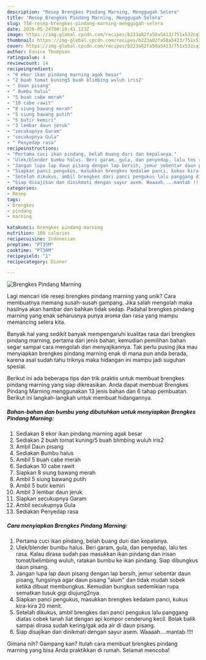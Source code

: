 ```yaml
---
description: "Resep Brengkes Pindang Marning, Menggugah Selera"
title: "Resep Brengkes Pindang Marning, Menggugah Selera"
slug: 758-resep-brengkes-pindang-marning-menggugah-selera
date: 2020-05-24T00:10:41.123Z
image: https://img-global.cpcdn.com/recipes/b223a82fa58a5413/751x532cq70/brengkes-pindang-marning-foto-resep-utama.jpg
thumbnail: https://img-global.cpcdn.com/recipes/b223a82fa58a5413/751x532cq70/brengkes-pindang-marning-foto-resep-utama.jpg
cover: https://img-global.cpcdn.com/recipes/b223a82fa58a5413/751x532cq70/brengkes-pindang-marning-foto-resep-utama.jpg
author: Eunice Thompson
ratingvalue: 4
reviewcount: 14
recipeingredient:
- "8 ekor ikan pindang marning agak besar"
- "2 buah tomat kuning5 buah blimbing wuluh iris2"
- " Daun pisang"
- " Bumbu halus"
- "5 buah cabe merah"
- "10 cabe rawit"
- "8 siung bawang merah"
- "5 siung bawang putih"
- "5 butir kemiri"
- "3 lembar daun jeruk"
- "secukupnya Garam"
- "secukupnya Gula"
- " Penyedap rasa"
recipeinstructions:
- "Pertama cuci ikan pindang, belah buang duri dan kepalanya."
- "Ulek/blender bumbu halus. Beri garam, gula, dan penyedap, lalu tes rasa. Kalau dirasa sudah pas masukkan ikan pindang dan irisan tomat/belimbing wuluh, ratakan bumbu ke ikan pindang. Siap dibungkus daun pisang."
- "Jangan lupa lap daun pisang dengan lap bersih, jemur sebentar daun pisang, fungsinya agar daun pisang &#34;alum&#34; dan tidak mudah sobek ketika dibuat membungkus. Kemudian bungkus sedemikian rupa sematkan tusuk gigi diujung2nya."
- "Siapkan panci pengukus, masukkan brengkes kedalam panci, kukus kira-kira 20 menit."
- "Setelah dikukus, ambil brengkes dari panci pengukus lalu panggang diatas cobek tanah liat dengan api kompor cenderung kecil. Bolak balik sampai dirasa sudah kering/gak ada air di daun pisang."
- "Siap disajikan dan dinikmati dengan sayur asem. Waaaah....mantab !!!!"
categories:
- Resep
tags:
- brengkes
- pindang
- marning

katakunci: brengkes pindang marning 
nutrition: 108 calories
recipecuisine: Indonesian
preptime: "PT35M"
cooktime: "PT30M"
recipeyield: "1"
recipecategory: Dinner

---
```



![Brengkes Pindang Marning](https://img-global.cpcdn.com/recipes/b223a82fa58a5413/751x532cq70/brengkes-pindang-marning-foto-resep-utama.jpg)

Lagi mencari ide resep brengkes pindang marning yang unik? Cara membuatnya memang susah-susah gampang. Jika salah mengolah maka hasilnya akan hambar dan bahkan tidak sedap. Padahal brengkes pindang marning yang enak seharusnya punya aroma dan rasa yang mampu memancing selera kita.



Banyak hal yang sedikit banyak mempengaruhi kualitas rasa dari brengkes pindang marning, pertama dari jenis bahan, kemudian pemilihan bahan segar sampai cara mengolah dan menyajikannya. Tak perlu pusing jika mau menyiapkan brengkes pindang marning enak di mana pun anda berada, karena asal sudah tahu triknya maka hidangan ini mampu jadi suguhan spesial.


Berikut ini ada beberapa tips dan trik praktis untuk membuat brengkes pindang marning yang siap dikreasikan. Anda dapat membuat Brengkes Pindang Marning menggunakan 13 jenis bahan dan 6 tahap pembuatan. Berikut ini langkah-langkah untuk membuat hidangannya.

<!--inarticleads1-->

##### Bahan-bahan dan bumbu yang dibutuhkan untuk menyiapkan Brengkes Pindang Marning:

1. Sediakan 8 ekor ikan pindang marning agak besar
1. Sediakan 2 buah tomat kuning/5 buah blimbing wuluh iris2
1. Ambil  Daun pisang
1. Sediakan  Bumbu halus
1. Ambil 5 buah cabe merah
1. Sediakan 10 cabe rawit
1. Siapkan 8 siung bawang merah
1. Ambil 5 siung bawang putih
1. Ambil 5 butir kemiri
1. Ambil 3 lembar daun jeruk
1. Siapkan secukupnya Garam
1. Ambil secukupnya Gula
1. Sediakan  Penyedap rasa




<!--inarticleads2-->

##### Cara menyiapkan Brengkes Pindang Marning:

1. Pertama cuci ikan pindang, belah buang duri dan kepalanya.
1. Ulek/blender bumbu halus. Beri garam, gula, dan penyedap, lalu tes rasa. Kalau dirasa sudah pas masukkan ikan pindang dan irisan tomat/belimbing wuluh, ratakan bumbu ke ikan pindang. Siap dibungkus daun pisang.
1. Jangan lupa lap daun pisang dengan lap bersih, jemur sebentar daun pisang, fungsinya agar daun pisang &#34;alum&#34; dan tidak mudah sobek ketika dibuat membungkus. Kemudian bungkus sedemikian rupa sematkan tusuk gigi diujung2nya.
1. Siapkan panci pengukus, masukkan brengkes kedalam panci, kukus kira-kira 20 menit.
1. Setelah dikukus, ambil brengkes dari panci pengukus lalu panggang diatas cobek tanah liat dengan api kompor cenderung kecil. Bolak balik sampai dirasa sudah kering/gak ada air di daun pisang.
1. Siap disajikan dan dinikmati dengan sayur asem. Waaaah....mantab !!!!




Gimana nih? Gampang kan? Itulah cara membuat brengkes pindang marning yang bisa Anda praktikkan di rumah. Selamat mencoba!

